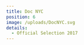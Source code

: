 ```yaml
---
title: Doc NYC
position: 6
image: /uploads/DocNYC.svg
details:
  - Official Selection 2017
---
```


